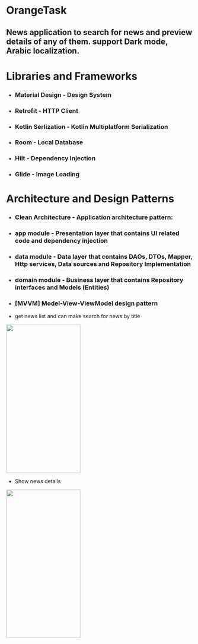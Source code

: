 # OrangeTask
## News application to search for news and preview details of any of them. support Dark mode, Arabic localization.

# Libraries and Frameworks
- ### Material Design - Design System
* ### Retrofit - HTTP Client
+ ### Kotlin Serlization - Kotlin Multiplatform Serialization
- ### Room - Local Database
- ### Hilt - Dependency Injection
- ### Glide - Image Loading

# Architecture and Design Patterns
- ### Clean Architecture - Application architecture pattern: 
* ### app module - Presentation layer that contains UI related code and dependency injection
+ ### data module - Data layer that contains DAOs, DTOs, Mapper, Http services, Data sources and Repository Implementation
+ ### domain module - Business layer that contains Repository interfaces and Models (Entities)
+ ### [MVVM] Model-View-ViewModel design pattern

* get news list and can make search for news by title
<img src="https://github.com/mohamedsafwatnassar/OrangeTask/assets/55391701/bfbb8500-fbec-49c6-a2d8-dc3acd0b4f4c" width="200" height="400" />

* Show news details
<img src="https://github.com/mohamedsafwatnassar/OrangeTask/assets/55391701/08ff96ca-988a-46de-ab72-008d1086556f" width="200" height="400" />


